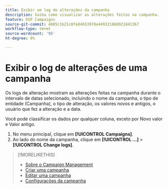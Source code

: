 ```yaml
---
title: Exibir um log de alterações da campanha
description: Saiba como visualizar as alterações feitas na campanha.
feature: DSP Campaigns
source-git-commit: 4085c1b21c0fe84653978e449321868921841367
workflow-type: tm+mt
source-wordcount: '95'
ht-degree: 0%

---
```


# Exibir o log de alterações de uma campanha

Os logs de alteração mostram as alterações feitas na campanha durante o intervalo de datas selecionado, incluindo o nome da campanha, o tipo de entidade (Campanha), o tipo de alteração, os valores novos e antigos, o usuário que fez a alteração e a data.

Você pode classificar os dados por qualquer coluna, exceto por Novo valor e Valor antigo.

1. No menu principal, clique em **[!UICONTROL Campaigns]**.
1. Ao lado do nome da campanha, clique em  **[!UICONTROL ...]** > **[!UICONTROL Change logs]**.

>[!MORELIKETHIS]
>
>* [Sobre o Campaign Management](campaign-about.md)
>* [Criar uma campanha](campaign-create.md)
>* [Editar uma campanha](campaign-edit.md)
>* [Configurações da campanha](campaign-settings.md)

